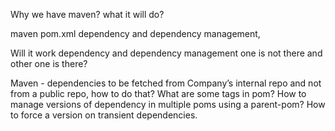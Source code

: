 Why we have maven? what it will do?

maven pom.xml dependency and dependency management,

Will it work dependency and dependency management one is not there and other one is there?

Maven - dependencies to be fetched from Company’s internal repo and not from a public repo, how to do that? What are some tags in pom? How to
manage versions of dependency in multiple poms using a parent-pom? How to force a version on transient dependencies.
